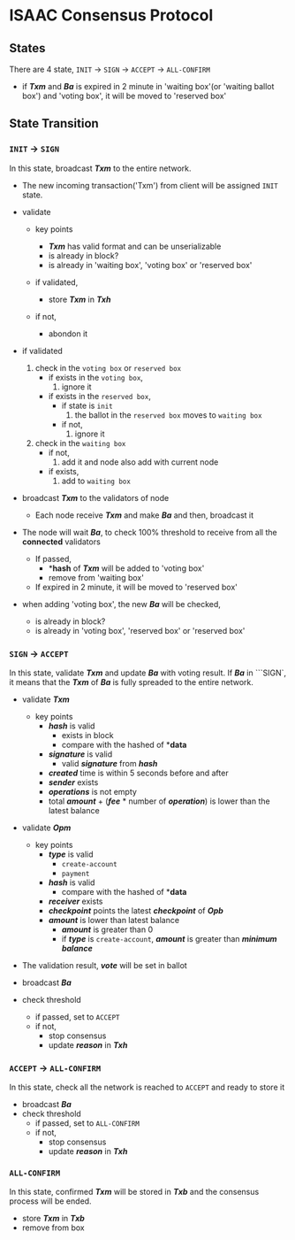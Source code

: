# ISAAC Consensus Protocol

## States

There are 4 state, `INIT` → `SIGN` → `ACCEPT` → `ALL-CONFIRM`

* if ***Txm*** and ***Ba*** is expired in 2 minute in 'waiting box'(or 'waiting ballot box') and 'voting box', it will be moved to 'reserved box'


## State Transition

### `INIT` → `SIGN`

In this state, broadcast ***Txm*** to the entire network.

* The new incoming transaction('Txm') from client will be assigned `INIT` state.

* validate
    * key points
        * ***Txm*** has valid format and can be unserializable
        * is already in block?
        * is already in 'waiting box', 'voting box' or 'reserved box'

    * if validated,
        * store ***Txm*** in ***Txh***
    * if not,
        * abondon it

* if validated
    1. check in the `voting box` or `reserved box`
    	- if exists in the `voting box`,
    		1. ignore it
    	- if exists in the `reserved box`,
    		- if state is `init`
    			1. the ballot in the `reserved box` moves to `waiting box`
    		- if not,
    			1. ignore it
    1. check in the `waiting box`
    	- if not,
    		1. add it and node also add with current node
    	- if exists,
    		1. add to `waiting box`


* broadcast ***Txm*** to the validators of node
    * Each node receive ***Txm*** and make ***Ba*** and then, broadcast it

* The node will wait ***Ba***, to check 100% threshold to receive from all the **connected** validators
    * If passed,
        - ***hash** of ***Txm*** will be added to 'voting box'
        - remove from 'waiting box'
    * If expired in 2 minute, it will be moved to 'reserved box'

* when adding 'voting box', the new ***Ba*** will be checked,
    - is already in block?
    - is already in 'voting box', 'reserved box' or 'reserved box'


### `SIGN` → `ACCEPT`

In this state, validate ***Txm*** and update ***Ba*** with voting result. If ***Ba*** in ```SIGN`, it means that the ***Txm*** of ***Ba*** is fully spreaded to the entire network.

* validate ***Txm***
    * key points
        * ***hash*** is valid
            * exists in block
            * compare with the hashed of ***data**
        * ***signature*** is valid
            * valid ***signature*** from ***hash***
        * ***created*** time is within 5 seconds before and after
        * ***sender*** exists
        * ***operations*** is not empty
        * total ***amount*** + (***fee*** * number of ***operation***) is lower than the latest balance

* validate ***Opm***
    * key points
        * ***type*** is valid
            * `create-account`
            * `payment`
        * ***hash*** is valid
            * compare with the hashed of ***data**
        * ***receiver*** exists
        * ***checkpoint*** points the latest ***checkpoint*** of ***Opb***
        * ***amount*** is lower than latest balance
            * ***amount*** is greater than 0
            * if ***type*** is `create-account`, ***amount*** is greater than ***minimum balance***

* The validation result, ***vote*** will be set in ballot

* broadcast ***Ba***
* check threshold
    * if passed, set to `ACCEPT`
    * if not,
        * stop consensus
        * update ***reason*** in ***Txh***


### `ACCEPT` → `ALL-CONFIRM`

In this state, check all the network is reached to `ACCEPT` and ready to store it

* broadcast ***Ba***
* check threshold
    * if passed, set to `ALL-CONFIRM`
    * if not,
        * stop consensus
        * update ***reason*** in ***Txh***

### `ALL-CONFIRM`

In this state, confirmed ***Txm*** will be stored in ***Txb*** and the consensus process will be ended.

* store ***Txm*** in ***Txb***
* remove from box
